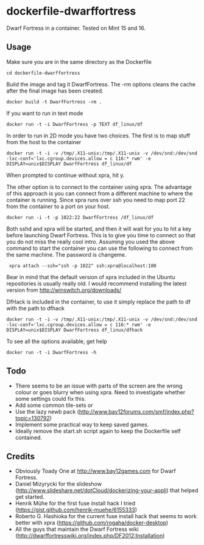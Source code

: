 dockerfile-dwarffortress
========================

Dwarf Fortress in a container. Tested on Mint 15 and 16.

Usage
-----

Make sure you are in the same directory as the Dockerfile

    cd dockerfile-dwarffortress

Build the image and tag it DwarfFortress. The -rm options cleans the cache after the final image has been created.

    docker build -t DwarfFortress -rm .

If you want to run in text mode

    docker run -t -i DwarfFortress -p TEXT df_linux/df

In order to run in 2D mode you have two choices. The first is to map stuff from the host to the container

    docker run -t -i -v /tmp/.X11-unix:/tmp/.X11-unix -v /dev/snd:/dev/snd -lxc-conf='lxc.cgroup.devices.allow = c 116:* rwm' -e DISPLAY=unix$DISPLAY DwarfFortress df_linux/df

When prompted to continue without xpra, hit y.

The other option is to connect to the container using xpra. The advantage of this approach is you can connect from a different machine to where the container is running. Since xpra runs over ssh you need to map port 22 from the container to a port on your host.

    docker run -i -t -p 1022:22 DwarfFortress /df_linux/df

Both sshd and xpra will be started, and then it will wait for you to hit a key before launching Dwarf Fortress. This is to give you time to connect so that you do not miss the really cool intro. Assuming you used the above command to start the container you can use the following to connect from the same machine. The password is changeme.

     xpra attach --ssh="ssh -p 1022" ssh:xpra@localhost:100

Bear in mind that the default version of xpra included in the Ubuntu repositories is usually really old. I would recommend installing the latest version from http://winswitch.org/downloads/

DfHack is included in the container, to use it simply replace the path to df with the path to dfhack

    docker run -t -i -v /tmp/.X11-unix:/tmp/.X11-unix -v /dev/snd:/dev/snd -lxc-conf='lxc.cgroup.devices.allow = c 116:* rwm' -e DISPLAY=unix$DISPLAY DwarfFortress df_linux/dfhack

To see all the options available, get help

    docker run -t -i DwarfFortress -h

Todo
----

* There seems to be an issue with parts of the screen are the wrong colour or goes blurry when using xpra. Need to investigate whether some settings could fix this.
* Add some common tile-sets or
* Use the lazy newb pack (http://www.bay12forums.com/smf/index.php?topic=130792)
* Implement some practical way to keep saved games.
* Ideally remove the start.sh script again to keep the Dockerfile self contained.

Credits
-------

* Obviously Toady One at http://www.bay12games.com for Dwarf Fortress.
* Daniel Mizyrycki for the slideshow (http://www.slideshare.net/dotCloud/dockerizing-your-appli) that helped get started.
* Henrik Mühe for the first fuse install hack I tried (https://gist.github.com/henrik-muehe/6155333)
* Roberto G. Hashioka for the current fuse install hack that seems to work better with xpra (https://github.com/rogaha/docker-desktop)
* All the guys that maintain the Dwarf Fortress wiki (http://dwarffortresswiki.org/index.php/DF2012:Installation)

